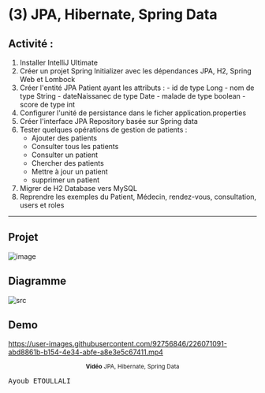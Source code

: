 # (3) JPA, Hibernate, Spring Data

## Activité :
1. Installer IntelliJ Ultimate
2. Créer un projet Spring Initializer avec les dépendances JPA, H2, Spring Web et Lombock
3. Créer l'entité JPA Patient ayant les attributs :
       - id de type Long
       - nom de type String
       - dateNaissanec de type Date
       - malade de type boolean
       - score de type int
4. Configurer l'unité de persistance dans le ficher application.properties 
5. Créer l'interface JPA Repository basée sur Spring data
6. Tester quelques opérations de gestion de patients :
    - Ajouter des patients
    - Consulter tous les patients
    - Consulter un patient
    - Chercher des patients
    - Mettre à jour un patient 
    - supprimer un patient
7. Migrer de H2 Database vers MySQL
8. Reprendre les exemples du Patient, Médecin, rendez-vous, consultation, users et roles
***

## Projet
![image](https://user-images.githubusercontent.com/92756846/226070680-2e65c258-9302-424e-abeb-f1a49f885c9c.png)

## Diagramme
![src](https://user-images.githubusercontent.com/92756846/226070818-4802f100-cd15-4ee6-90a0-e587403e7685.png)

## Demo
https://user-images.githubusercontent.com/92756846/226071091-abd8861b-b154-4e34-abfe-a8e3e5c67411.mp4
<div align="center">
       <p>
       <sup>  <strong>Vidéo</strong> JPA, Hibernate, Spring Data</sup>
       </p>
</div>

<kbd>Ayoub ETOULLALI</kbd>
